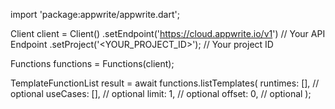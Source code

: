 import 'package:appwrite/appwrite.dart';

Client client = Client()
    .setEndpoint('https://cloud.appwrite.io/v1') // Your API Endpoint
    .setProject('<YOUR_PROJECT_ID>'); // Your project ID

Functions functions = Functions(client);

TemplateFunctionList result = await functions.listTemplates(
    runtimes: [], // optional
    useCases: [], // optional
    limit: 1, // optional
    offset: 0, // optional
);
